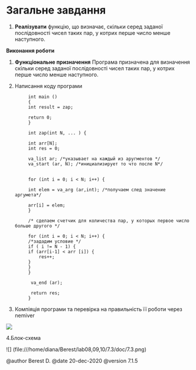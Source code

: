 # Загальне завдання

1. **Реалізувати** функцію, що визначає, скільки серед заданої послідовності чисел таких пар, у котрих перше число менше наступного.

**Виконання роботи**
1. **Функціональне призначення** 
	Програма призначена для визначення скільки серед заданої послідовності чисел таких пар, у котрих перше число менше наступного.
2. Написання коду програми

			int main ()
			{
			int result = zap;

			return 0;
			}

			int zap(int N, ... ) {

			int arr[N];
			int res = 0;

			va_list ar; /*указывает на каждый из аругментов */
			va_start (ar, N); /*инициализирует то что после N*/


			for (int i = 0; i < N; i++) {

			int elem = va_arg (ar,int); /*получаем след значение аргумета*/

			arr[i] = elem;
			}

			/* сделаем счетчик для количества пар, у которых первое число больше другого */

			for (int i = 0; i < N; i++) {
			/*зададим условие */
			if ( i != N - 1) {
			if (arr[i-1] < arr [i]) {
				res++;
			}
			}
			}  

			 va_end (ar);
			 
			 return res;
			}
			  
3. Компіяція програми та перевірка на правильність її роботи через nemiver

![](file:///home/diana/Berest/lab08,09,10/7.3/doc/маке.png)   

4.Блок-схема

![] (file:///home/diana/Berest/lab08,09,10/7.3/doc/7.3.png)     	

@author Berest D.
@date 20-dec-2020
@version 7.1.5


